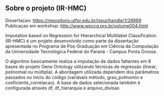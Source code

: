 ## Sobre o projeto (IR-HMC)

Dissertaçao: https://repositorio.utfpr.edu.br/jspui/handle/1/28969
Publicaçao em workshop: http://www.wpccg.pro.br/volume004.html

<p>Imputation based on Regression for Hierarchical Multilabel Classification (IR-HMC) é um projeto desenvolvido como parte da dissertação apresentada no Programa de Pós-Graduação em Ciência da Computação da Universidade Tecnológica Federal do Paraná - Campus Ponta Grossa.</p>

<p>O algoritmo basicamente realiza a imputação de dados faltantes em 8 bases do projeto Gene Ontology utilizando técnicas de regressão (linear, polinomial ou múltipla). A abordagem utilizada dependem dos parâmetros passados no início do código (variáveis método, grau_polinomio e coeficiente_correlacao). A base de dados selecionada também é configurada através df, df_hierarquia e arquivo_divisao</p>